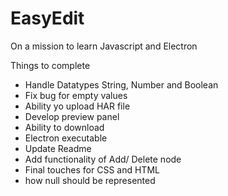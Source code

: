 # EasyEdit
On a mission to learn Javascript and Electron

Things to complete
- Handle Datatypes String, Number and Boolean
- Fix bug for empty values
- Ability yo upload HAR file
- Develop preview panel
- Ability to download
- Electron executable
- Update Readme
- Add functionality of Add/ Delete node
- Final touches for CSS and HTML
- how null should be represented
